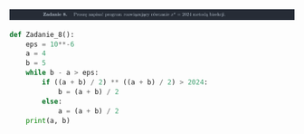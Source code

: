 <picture>
  <source srcset="../../srt/zbior_zadan/08.png" media="(prefers-color-scheme: light)">
  <source srcset="../../srt/zbior_zadan/black_08.png" media="(prefers-color-scheme: dark)">
  <img src="../../srt/zbior_zadan/black_08.png" alt="zadanie 08">
</picture>

```python
def Zadanie_8():
    eps = 10**-6
    a = 4
    b = 5
    while b - a > eps:
        if ((a + b) / 2) ** ((a + b) / 2) > 2024:
            b = (a + b) / 2
        else:
            a = (a + b) / 2
    print(a, b)



```